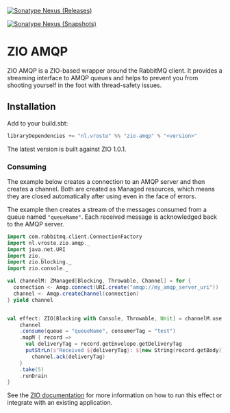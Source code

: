 [![Sonatype Nexus (Releases)](https://img.shields.io/nexus/r/nl.vroste/zio-amqp_2.13?nexusVersion=3&server=https%3A%2F%2Fnexus.pentaho.org)](https://repo1.maven.org/maven2/nl/vroste/zio-amqp_2.13/)

[![Sonatype Nexus (Snapshots)](https://img.shields.io/nexus/s/nl.vroste/zio-amqp_2.13?server=https%3A%2F%2Foss.sonatype.org)](https://oss.sonatype.org/content/repositories/snapshots/nl/vroste/zio-amqp_2.13/)
# ZIO AMQP

ZIO AMQP is a ZIO-based wrapper around the RabbitMQ client. It provides a streaming interface to AMQP queues and helps to prevent you from shooting yourself in the foot with thread-safety issues. 


## Installation

Add to your build.sbt:

```scala
libraryDependencies += "nl.vroste" %% "zio-amqp" % "<version>"
```

The latest version is built against ZIO 1.0.1.

### Consuming

The example below creates a connection to an AMQP server and then creates a channel. Both are created as Managed resources, which means they are closed automatically after using even in the face of errors.

The example then creates a stream of the messages consumed from a queue named `"queueName"`. Each received message is acknowledged back to the AMQP server.

```scala
import com.rabbitmq.client.ConnectionFactory
import nl.vroste.zio.amqp._
import java.net.URI
import zio._
import zio.blocking._
import zio.console._

val channelM: ZManaged[Blocking, Throwable, Channel] = for { 
  connection <- Amqp.connect(URI.create("amqp://my_amqp_server_uri"))
  channel <- Amqp.createChannel(connection)
} yield channel


val effect: ZIO[Blocking with Console, Throwable, Unit] = channelM.use { channel =>
    channel
    .consume(queue = "queueName", consumerTag = "test")
    .mapM { record =>
      val deliveryTag = record.getEnvelope.getDeliveryTag
      putStrLn(s"Received ${deliveryTag}: ${new String(record.getBody)}") *> 
        channel.ack(deliveryTag)
    }
    .take(5)
    .runDrain
}

```

See the [ZIO documentation](https://zio.dev/docs/overview/overview_running_effects#defaultruntime) for more information on how to run this effect or integrate with an existing application. 
